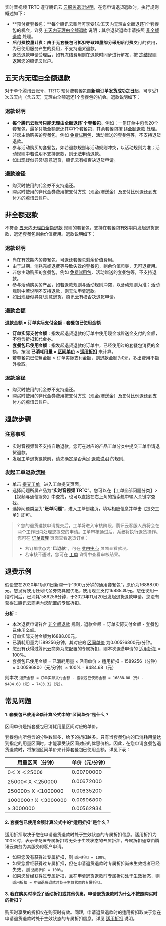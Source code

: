 [](id:refund)

实时音视频 TRTC 遵守腾讯云 [云服务退货说明](https://cloud.tencent.com/document/product/555/7440)，在您申请退货退款时，执行规则概述如下：
- **预付费套餐包：**每个腾讯云账号可享受1次五天内无理由全额退还1个套餐包的机会，详见 [五天内无理由全额退款](#fullRefundWithoutReasons) 说明；其余退货退款申请按照 [非全额退款](#notFullRefund) 处理。
- **后付费按量计费：**由于无套餐包可抵扣导致超量部分采用**后付费**支付的费用，为已使用服务产生的费用，不支持退货退款。
- 退货退款申请受理后，如有冻结费用则在退款时同步进行解冻，按 [冻结规则](https://cloud.tencent.com/document/product/555/12039) 返回您的腾讯云账户。

[](id:fullRefundWithoutReasons)

## 五天内无理由全额退款

对于单个腾讯云账号，TRTC 预付费套餐包自**新购订单发货成功之日**起，可享受1次五天内（含五天）无理由全额退还1个套餐包的机会。退款说明如下：


### 退款说明

- **每个腾讯云账号只能无理由全额退还1个套餐包**。例如：一笔订单中包含20个套餐包，最多只能全额退还其中1个套餐包，其余套餐包按 [非全额退款](#notFullRefund) 处理。
- 非您主动购买的套餐包，例如 [免费试用包](https://cloud.tencent.com/document/product/647/44360)、活动赠送的套餐包等，不支持退货退款。
- 参与活动购买的套餐包，如若退款规则与活动规则冲突，以活动规则为准；活动规则中若说明不支持退款，则无法申请退款。
- 如出现疑似异常/恶意退货，腾讯云有权否决退货申请。

### 退款途径

- 购买时使用的代金券不支持退还。
- 购买时使用的非代金券费用按支付方式（现金/赠送金）及支付比例退还到支付方的腾讯云账户。

[](id:notFullRefund)

## 非全额退款

不符合 [五天内无理由全额退款](#fullRefundWithoutReasons) 规则的套餐包，支持在套餐包有效期内发起退货退款，退还套餐包剩余价值费用。退款说明如下：

### 退款说明 

- 尚在有效期内的套餐包，可退还套餐包剩余价值费用。
- 由于过期、消耗完或退费等导致失效的套餐包，剩余价值归零，无可退费用。
- 非您主动购买的套餐包，例如 [免费试用包](https://cloud.tencent.com/document/product/647/44360)、活动赠送的套餐包等，不支持退款。
- 参与活动购买的产品，如若退款规则与活动规则冲突，以活动规则为准；活动规则中若说明不支持退款，则无法申请退款。
- 如出现疑似异常/恶意退货，腾讯云有权否决退货申请。

### 退款金额

**退款金额 = 订单实际支付金额 - 套餐包已使用金额**

- **订单实际支付金额**：指发起退货退款的订单中使用现金或赠送金支付的金额，不包含折扣和代金券。
- **套餐包已使用金额**：指发起退货退款的订单中，已经使用过的套餐包消费的金额，按照 **已消耗用量 × [区间单价](#tieredUnitPrice) × [适用折扣](#applicableDiscount)** 来计算。
- 若套餐包已使用金额 > 订单实际支付金额，则退款金额为0元，多出费用不额外收取。

### 退款途径

- 购买时使用的代金券不支持退还。
- 购买时使用的非代金券费用按支付方式（现金/赠送金）及支付比例退还到支付方的腾讯云账户。

## 退款步骤

### 注意事项

- 实时音视频暂不支持自助退款，您可在对应的产品工单分类中提交工单申请退货退款。
- 发起工单退货退款前，请先确定是否满足 [退款说明](#refund) 的规则。

### 发起工单退款流程

- 单击 [提交工单](https://console.cloud.tencent.com/workorder/category)，进入工单提交页面。
- 选择问题所属产品为“**实时音视频 TRTC**”。您可以在【工单全部问题分类】>【视频与通信服务】中查找，也可以直接在右上角的搜索框中输入关键字查找。
- 选择问题类型为“**账单问题**”，进入工单创建页，填写相应信息并单击【提交工单】即可。

> ? 您的退货退款申请提交后，工单将进入审核阶段，腾讯云客服人员将会在两个工作日内处理您提交的申请。工单审核通过后，系统将执行退货操作。您可在 [订单管理](https://console.cloud.tencent.com/deal) 页面查看退货订单：
>
> - 若订单状态为“**已退款**”，可在 [费用中心](https://console.cloud.tencent.com/account) 页面查看款项。
> - 若审核不通过，您可在 [工单](https://console.cloud.tencent.com/workorder) 详情中查看审核结果。



## 退费示例
假设您在2020年11月01日新购一个“300万分钟的通用套餐包”，原价为16888.00元。您没有使用任何代金券或其他优惠，使用现金支付16888.00元。您在使用一段时间后，已消耗1589256分钟，于2020年11月20日发起退货退款申请。您没有获得过腾讯云商务为您配置的专属折扣。

**分析：**
- 本次退费申请符合 [非全额退款](#notFullRefund) 规则，退款金额 = 订单实际支付金额 - 套餐包已使用金额。
- 订单实际支付金额为16888.00元。
- 已消耗用量为1589256分钟，其对应的 [区间单价](#tieredUnitPrice) 为0.00596800元/分钟。
- 您没有获得过腾讯云商务为您配置的专属折扣，则本次退费申请的 [适用折扣](#applicableDiscount) = 100%。
- 套餐包已使用金额 = 已消耗用量 × 区间单价 × 适用折扣 = 1589256（分钟）× 0.00596800（元/分钟）× 100% = 9484.68（元）

则本次 `退费金额 = 订单实际支付金额 - 套餐包已使用金额 = 16888.00（元）- 9484.68（元）= 7403.32（元）`。


## 常见问题

[](id:tieredUnitPrice)
#### 1. 套餐包已使用金额计算公式中的“区间单价”是什么？
区间单价是指套餐包已消耗用量区间对应的单价。

套餐包内所包含的分钟数越多，给予的折扣越多。只有当套餐包内的已消耗用量达到指定的用量区间时，才能享受该区间对应的优惠价格。因此，在您申请套餐包退货退款时，将按照区间单价来计算套餐包已使用金额，详见下表：

| 用量区间（分钟）   | 单价（元/分钟） |
| ------------------ | --------------- |
| 0＜ X ＜25000        | 0.00700000      |
| 25000≤ X ＜250000    | 0.00672000      |
| 250000≤ X ＜1000000  | 0.00635200      |
| 1000000≤ X ＜3000000 | 0.00596800      |
| ≥ 3000000           | 0.00562934      |

[](id:applicableDiscount)
#### 2. 套餐包已使用金额计算公式中的“适用折扣”是什么？
适用折扣取决于您在申请退货退款时处于生效状态的专属折扣信息。适用折扣为100%时，表示未配置专属折扣或无处于生效状态的专属折扣。专属折扣通常由腾讯云商务为其服务的客户申请。
- 如果您没有获得过专属折扣，则 `适用折扣 = 100%`。
- 如果您曾经获得过专属折扣，但在申请退货退款时专属折扣尚未生效或者已经失效，则 `适用折扣 = 100%`。
- 如果您曾经获得过专属折扣，且在申请退货退款时专属折扣处于生效状态，则 `适用折扣 = 申请退货退款时处于生效状态的专属折扣`。

[](id:que3)
#### 3. 我在购买时享受了活动折扣或其他优惠，申请退货退款时为什么不按照购买时的折扣？
购买时享受的折扣仅在购买时有效。同理，申请退货退款时的适用折扣取决于您在申请退货退款时处于生效状态的专属折扣信息。详见 [适用折扣](#applicableDiscount) 说明。
